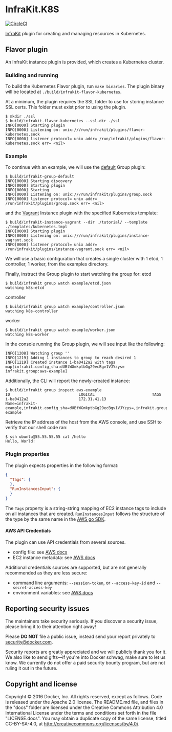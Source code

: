 # InfraKit.K8S

[![CircleCI](https://circleci.com/gh/FrenchBen/infrakit.k8s/tree/master.svg?style=svg)](https://circleci.com/gh/FrenchBen/infrakit.k8s/tree/master)

[InfraKit](https://github.com/docker/infrakit) plugin for creating and managing resources in Kubernetes.

## Flavor plugin

An InfraKit instance plugin is provided, which creates a Kubernetes cluster.

### Building and running

To build the Kubernetes Flavor plugin, run `make binaries`.  The plugin binary will be located at
`./build/infrakit-flavor-kubernetes`.

At a minimum, the plugin requires the SSL folder to use for storing instance SSL certs. This folder must exist prior to using the plugin. 

```console
$ mkdir ./ssl
$ build/infrakit-flavor-kubernetes --ssl-dir ./ssl
INFO[0000] Starting plugin
INFO[0000] Listening on: unix:///run/infrakit/plugins/flavor-kubernetes.sock
INFO[0000] listener protocol= unix addr= /run/infrakit/plugins/flavor-kubernetes.sock err= <nil>
```

### Example

To continue with an example, we will use the [default](https://github.com/docker/infrakit/tree/master/cmd/group) Group
plugin:
```console
$ build/infrakit-group-default
INFO[0000] Starting discovery
INFO[0000] Starting plugin
INFO[0000] Starting
INFO[0000] Listening on: unix:///run/infrakit/plugins/group.sock
INFO[0000] listener protocol= unix addr= /run/infrakit/plugins/group.sock err= <nil>
```

and the [Vagrant](https://github.com/docker/infrakit/tree/master/example/instance/vagrant) Instance plugin with the specified Kubernetes template:
```console
$ build/infrakit-instance-vagrant --dir ./tutorial/ --template ./templates/kubernetes.tmpl 
INFO[0000] Starting plugin
INFO[0000] Listening on: unix:///run/infrakit/plugins/instance-vagrant.sock
INFO[0000] listener protocol= unix addr= /run/infrakit/plugins/instance-vagrant.sock err= <nil>
```

We will use a basic configuration that creates a single cluster with 1 etcd, 1 controller, 1 worker, from the examples directory.


Finally, instruct the Group plugin to start watching the group for:
etcd
```console
$ build/infrakit group watch example/etcd.json
watching k8s-etcd
```
controller
```console
$ build/infrakit group watch example/controller.json
watching k8s-controller
```
worker
```console
$ build/infrakit group watch example/worker.json
watching k8s-worker
```

In the console running the Group plugin, we will see input like the following:
```
INFO[1208] Watching group ''
INFO[1219] Adding 1 instances to group to reach desired 1
INFO[1219] Created instance i-ba0412a2 with tags map[infrakit.config_sha:dUBtWGmkptbGg29ecBgv1VJYzys= infrakit.group:aws-example]
```

Additionally, the CLI will report the newly-created instance:
```console
$ build/infrakit group inspect aws-example
ID                             	LOGICAL                        	TAGS
i-ba0412a2                     	172.31.41.13                   	Name=infrakit-example,infrakit.config_sha=dUBtWGmkptbGg29ecBgv1VJYzys=,infrakit.group=aws-example
```

Retrieve the IP address of the host from the AWS console, and use SSH to verify that our shell code ran:

```console
$ ssh ubuntu@55.55.55.55 cat /hello
Hello, World!
```

### Plugin properties

The plugin expects properties in the following format:
```json
{
  "Tags": {
  },
  "RunInstancesInput": {
  }
}
```

The `Tags` property is a string-string mapping of EC2 instance tags to include on all instances that are created.
`RunInstancesInput` follows the structure of the type by the same name in the
[AWS go SDK](http://docs.aws.amazon.com/sdk-for-go/api/service/ec2/#RunInstancesInput).


#### AWS API Credentials

The plugin can use API credentials from several sources.
- config file:
  see [AWS docs](http://docs.aws.amazon.com/cli/latest/userguide/cli-chap-getting-started.html#cli-config-files)
- EC2 instance metadata:
  see [AWS docs](http://docs.aws.amazon.com/IAM/latest/UserGuide/id_roles_use_switch-role-ec2.html)

Additional credentials sources are supported, but are not generally recommended as they are less secure:
- command line arguments: `--session-token`, or  `--access-key-id` and `--secret-access-key`
- environment variables:
  see [AWS docs](http://docs.aws.amazon.com/cli/latest/userguide/cli-chap-getting-started.html#cli-environment)


## Reporting security issues

The maintainers take security seriously. If you discover a security issue,
please bring it to their attention right away!

Please **DO NOT** file a public issue, instead send your report privately to
[security@docker.com](mailto:security@docker.com).

Security reports are greatly appreciated and we will publicly thank you for it.
We also like to send gifts—if you're into Docker schwag, make sure to let
us know. We currently do not offer a paid security bounty program, but are not
ruling it out in the future.


## Copyright and license

Copyright © 2016 Docker, Inc. All rights reserved, except as follows. Code
is released under the Apache 2.0 license. The README.md file, and files in the
"docs" folder are licensed under the Creative Commons Attribution 4.0
International License under the terms and conditions set forth in the file
"LICENSE.docs". You may obtain a duplicate copy of the same license, titled
CC-BY-SA-4.0, at http://creativecommons.org/licenses/by/4.0/.
